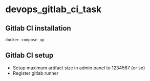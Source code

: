# devops_gitlab_ci_task

## Gitlab CI installation
`docker-compose up`

## Gitlab CI setup

* Setup maximum artifact size in admin panel to 1234567 (or so)
* Register gitlab runner 
